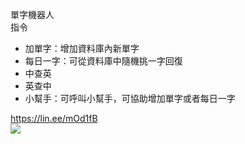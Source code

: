 單字機器人<br>
指令
+ 加單字：增加資料庫內新單字
+ 每日一字：可從資料庫中隨機挑一字回復
+ 中查英
+ 英查中<br>
+ 小幫手：可呼叫小幫手，可協助增加單字或者每日一字

https://lin.ee/mOd1fB<br>
<img src="694bwzec.png">
	
	
